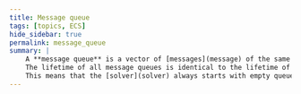 ```yaml
---
title: Message queue
tags: [topics, ECS] 
hide_sidebar: true
permalink: message_queue
summary: |
    A **message queue** is a vector of [messages](message) of the same type.  
    The lifetime of all message queues is identical to the lifetime of a [logic step](logic_step) to which they are tied.  
    This means that the [solver](solver) always starts with empty queues and always finishes with empty queues.
---
```


